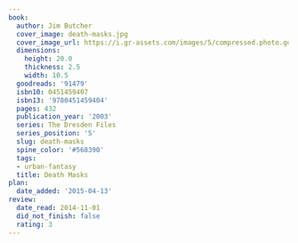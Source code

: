 ```yaml
---
book:
  author: Jim Butcher
  cover_image: death-masks.jpg
  cover_image_url: https://i.gr-assets.com/images/S/compressed.photo.goodreads.com/books/1345557713l/91479._SY160_.jpg
  dimensions:
    height: 20.0
    thickness: 2.5
    width: 10.5
  goodreads: '91479'
  isbn10: 0451459407
  isbn13: '9780451459404'
  pages: 432
  publication_year: '2003'
  series: The Dresden Files
  series_position: '5'
  slug: death-masks
  spine_color: '#568390'
  tags:
  - urban-fantasy
  title: Death Masks
plan:
  date_added: '2015-04-13'
review:
  date_read: 2014-11-01
  did_not_finish: false
  rating: 3
---
```

